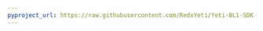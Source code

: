 ```yaml
---
pyproject_url: https://raw.githubusercontent.com/RedxYeti/Yeti-BL1-SDK-Mods/refs/heads/main/DedicatedDropsSDK/pyproject.toml
---
```

